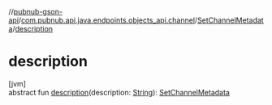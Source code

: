 //[pubnub-gson-api](../../../index.md)/[com.pubnub.api.java.endpoints.objects_api.channel](../index.md)/[SetChannelMetadata](index.md)/[description](description.md)

# description

[jvm]\
abstract fun [description](description.md)(description: [String](https://docs.oracle.com/javase/8/docs/api/java/lang/String.html)): [SetChannelMetadata](index.md)
